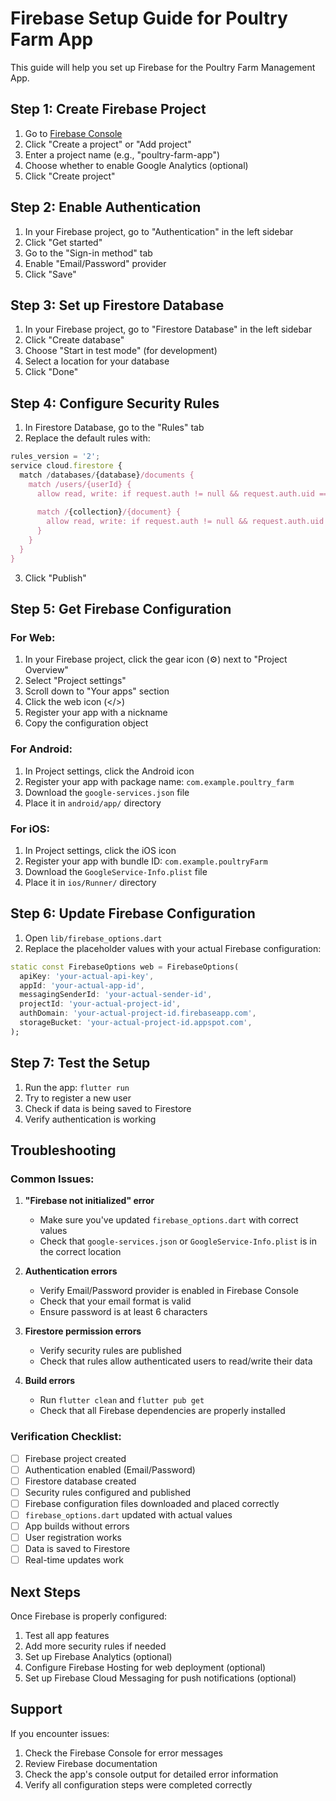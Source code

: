 # Firebase Setup Guide for Poultry Farm App

This guide will help you set up Firebase for the Poultry Farm Management App.

## Step 1: Create Firebase Project

1. Go to [Firebase Console](https://console.firebase.google.com/)
2. Click "Create a project" or "Add project"
3. Enter a project name (e.g., "poultry-farm-app")
4. Choose whether to enable Google Analytics (optional)
5. Click "Create project"

## Step 2: Enable Authentication

1. In your Firebase project, go to "Authentication" in the left sidebar
2. Click "Get started"
3. Go to the "Sign-in method" tab
4. Enable "Email/Password" provider
5. Click "Save"

## Step 3: Set up Firestore Database

1. In your Firebase project, go to "Firestore Database" in the left sidebar
2. Click "Create database"
3. Choose "Start in test mode" (for development)
4. Select a location for your database
5. Click "Done"

## Step 4: Configure Security Rules

1. In Firestore Database, go to the "Rules" tab
2. Replace the default rules with:

```javascript
rules_version = '2';
service cloud.firestore {
  match /databases/{database}/documents {
    match /users/{userId} {
      allow read, write: if request.auth != null && request.auth.uid == userId;
      
      match /{collection}/{document} {
        allow read, write: if request.auth != null && request.auth.uid == userId;
      }
    }
  }
}
```

3. Click "Publish"

## Step 5: Get Firebase Configuration

### For Web:
1. In your Firebase project, click the gear icon (⚙️) next to "Project Overview"
2. Select "Project settings"
3. Scroll down to "Your apps" section
4. Click the web icon (</>)
5. Register your app with a nickname
6. Copy the configuration object

### For Android:
1. In Project settings, click the Android icon
2. Register your app with package name: `com.example.poultry_farm`
3. Download the `google-services.json` file
4. Place it in `android/app/` directory

### For iOS:
1. In Project settings, click the iOS icon
2. Register your app with bundle ID: `com.example.poultryFarm`
3. Download the `GoogleService-Info.plist` file
4. Place it in `ios/Runner/` directory

## Step 6: Update Firebase Configuration

1. Open `lib/firebase_options.dart`
2. Replace the placeholder values with your actual Firebase configuration:

```dart
static const FirebaseOptions web = FirebaseOptions(
  apiKey: 'your-actual-api-key',
  appId: 'your-actual-app-id',
  messagingSenderId: 'your-actual-sender-id',
  projectId: 'your-actual-project-id',
  authDomain: 'your-actual-project-id.firebaseapp.com',
  storageBucket: 'your-actual-project-id.appspot.com',
);
```

## Step 7: Test the Setup

1. Run the app: `flutter run`
2. Try to register a new user
3. Check if data is being saved to Firestore
4. Verify authentication is working

## Troubleshooting

### Common Issues:

1. **"Firebase not initialized" error**
   - Make sure you've updated `firebase_options.dart` with correct values
   - Check that `google-services.json` or `GoogleService-Info.plist` is in the correct location

2. **Authentication errors**
   - Verify Email/Password provider is enabled in Firebase Console
   - Check that your email format is valid
   - Ensure password is at least 6 characters

3. **Firestore permission errors**
   - Verify security rules are published
   - Check that rules allow authenticated users to read/write their data

4. **Build errors**
   - Run `flutter clean` and `flutter pub get`
   - Check that all Firebase dependencies are properly installed

### Verification Checklist:

- [ ] Firebase project created
- [ ] Authentication enabled (Email/Password)
- [ ] Firestore database created
- [ ] Security rules configured and published
- [ ] Firebase configuration files downloaded and placed correctly
- [ ] `firebase_options.dart` updated with actual values
- [ ] App builds without errors
- [ ] User registration works
- [ ] Data is saved to Firestore
- [ ] Real-time updates work

## Next Steps

Once Firebase is properly configured:

1. Test all app features
2. Add more security rules if needed
3. Set up Firebase Analytics (optional)
4. Configure Firebase Hosting for web deployment (optional)
5. Set up Firebase Cloud Messaging for push notifications (optional)

## Support

If you encounter issues:
1. Check the Firebase Console for error messages
2. Review Firebase documentation
3. Check the app's console output for detailed error information
4. Verify all configuration steps were completed correctly 